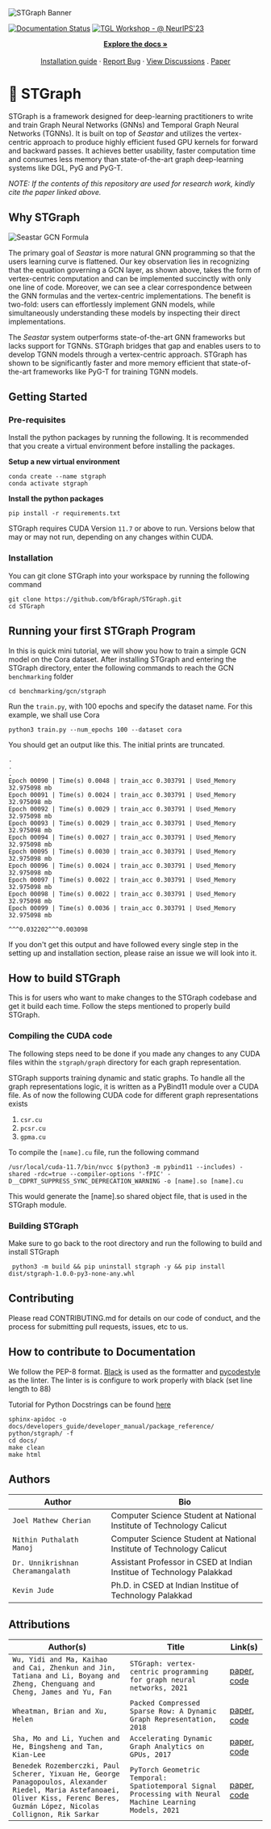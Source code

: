<picture>
  <source media="(prefers-color-scheme: dark)" srcset="https://github.com/bfGraph/STGraph/blob/main/assets/STGraph%20Banner%20%E2%80%93%20Dark.png?raw=true">
  <source media="(prefers-color-scheme: light)" srcset="https://github.com/bfGraph/STGraph/blob/main/assets/STGraph%20Banner%20New.png?raw=true">
  <img alt="STGraph Banner" src="https://github.com/bfGraph/STGraph/blob/main/assets/STGraph%20Banner%20New.png?raw=true">  
</picture>


[![Documentation Status](https://readthedocs.org/projects/stgraph/badge/?version=latest)](https://stgraph.readthedocs.io/en/latest/?badge=latest)
[![TGL Workshop - @ NeurIPS'23](https://img.shields.io/badge/TGL_Workshop-%40_NeurIPS'23-6d4a8f)](https://neurips.cc/virtual/2023/76335)

<div align="center">
  <p align="center">
    <a href="https://stgraph.readthedocs.io/en/latest/"><strong>Explore the docs »</strong></a>
    <br />
    <br />
    <a href="https://github.com/bfGraph/STGraph/blob/main/INSTALLATION.md">Installation guide</a>
    ·
    <a href="https://github.com/bfGraph/STGraph/issues">Report Bug</a>
    ·
    <a href="https://github.com/bfGraph/STGraph/discussions">View Discussions</a>
    .
    <a href="https://openreview.net/forum?id=8PRRNv81qB">Paper</a>
  </p>
</div>


# 🌟 STGraph

STGraph is a framework designed for deep-learning practitioners to write and train Graph Neural Networks (GNNs) and Temporal Graph Neural Networks (TGNNs). It is built on top of _Seastar_ and utilizes the vertex-centric approach to produce highly efficient fused GPU kernels for forward and backward passes. It achieves better usability, faster computation time and consumes less memory than state-of-the-art graph deep-learning systems like DGL, PyG and PyG-T.

_NOTE: If the contents of this repository are used for research work, kindly cite the paper linked above._

## Why STGraph

![Seastar GCN Formula](https://github.com/bfGraph/STGraph/blob/main/assets/Seastar%20GCN%20Formula.png?raw=true)



The primary goal of _Seastar_ is more natural GNN programming so that the users learning curve is flattened. Our key observation lies in recognizing that the equation governing a GCN layer, as shown above, takes the form of vertex-centric computation and can be implemented succinctly with only one line of code. Moreover, we can see a clear correspondence between the GNN formulas and the vertex-centric implementations. The benefit is two-fold: users can effortlessly implement GNN models, while simultaneously understanding these models by inspecting their direct implementations.

The _Seastar_ system outperforms state-of-the-art GNN frameworks but lacks support for TGNNs. STGraph bridges that gap and enables users to to develop TGNN models through a vertex-centric approach. STGraph has shown to be significantly faster and more memory efficient that state-of-the-art frameworks like PyG-T for training TGNN models.

## Getting Started

### Pre-requisites

Install the python packages by running the following. It is recommended that you create a virtual environment before installing the packages.

**Setup a new virtual environment**
```
conda create --name stgraph
conda activate stgraph
```

**Install the python packages**
```
pip install -r requirements.txt
```

STGraph requires CUDA Version `11.7` or above to run. Versions below that may or may not run, depending on any changes within CUDA.

### Installation

You can git clone STGraph into your workspace by running the following command

```
git clone https://github.com/bfGraph/STGraph.git
cd STGraph
```

## Running your first STGraph Program

In this is quick mini tutorial, we will show you how to train a simple GCN model on the Cora dataset. After installing STGraph and entering the STGraph directory, enter the following commands to reach the GCN `benchmarking` folder

```
cd benchmarking/gcn/stgraph
```

Run the `train.py`, with 100 epochs and specify the dataset name. For this example, we shall use Cora

```
python3 train.py --num_epochs 100 --dataset cora
```

You should get an output like this. The initial prints are truncated.

```
.
.
.
Epoch 00090 | Time(s) 0.0048 | train_acc 0.303791 | Used_Memory 32.975098 mb
Epoch 00091 | Time(s) 0.0024 | train_acc 0.303791 | Used_Memory 32.975098 mb
Epoch 00092 | Time(s) 0.0029 | train_acc 0.303791 | Used_Memory 32.975098 mb
Epoch 00093 | Time(s) 0.0029 | train_acc 0.303791 | Used_Memory 32.975098 mb
Epoch 00094 | Time(s) 0.0027 | train_acc 0.303791 | Used_Memory 32.975098 mb
Epoch 00095 | Time(s) 0.0030 | train_acc 0.303791 | Used_Memory 32.975098 mb
Epoch 00096 | Time(s) 0.0024 | train_acc 0.303791 | Used_Memory 32.975098 mb
Epoch 00097 | Time(s) 0.0022 | train_acc 0.303791 | Used_Memory 32.975098 mb
Epoch 00098 | Time(s) 0.0022 | train_acc 0.303791 | Used_Memory 32.975098 mb
Epoch 00099 | Time(s) 0.0036 | train_acc 0.303791 | Used_Memory 32.975098 mb

^^^0.032202^^^0.003098
```

If you don't get this output and have followed every single step in the setting up and installation section, please raise an issue we will look into it.

## How to build STGraph

This is for users who want to make changes to the STGraph codebase and get it build each time. Follow the steps mentioned to properly build STGraph.

### Compiling the CUDA code

The following steps need to be done if you made any changes to any CUDA files within the `stgraph/graph` directory for each graph representation.

STGraph supports training dynamic and static graphs. To handle all the graph representations logic, it is written as a PyBind11 module over a CUDA file. As of now the following CUDA code for different graph representations exists

1. `csr.cu`
2. `pcsr.cu`
3. `gpma.cu`

To compile the `[name].cu` file, run the following command

```
/usr/local/cuda-11.7/bin/nvcc $(python3 -m pybind11 --includes) -shared -rdc=true --compiler-options '-fPIC' -D__CDPRT_SUPPRESS_SYNC_DEPRECATION_WARNING -o [name].so [name].cu
```
This would generate the [name].so shared object file, that is used in the STGraph module. 

### Building STGraph

Make sure to go back to the root directory and run the following to build and install STGraph

```
 python3 -m build && pip uninstall stgraph -y && pip install dist/stgraph-1.0.0-py3-none-any.whl
```

## Contributing

Please read CONTRIBUTING.md for details on our code of conduct, and the process for submitting pull requests, issues, etc to us.

## How to contribute to Documentation

We follow the PEP-8 format. [Black](https://pypi.org/project/black/) is used as the formatter and [pycodestyle](https://pypi.org/project/pycodestyle/) as the linter. The linter is is configure to work properly with black (set line length to 88)

Tutorial for Python Docstrings can be found [here](https://sphinx-rtd-tutorial.readthedocs.io/en/latest/docstrings.html)

```
sphinx-apidoc -o docs/developers_guide/developer_manual/package_reference/ python/stgraph/ -f
cd docs/
make clean
make html
```
## Authors

| Author                            | Bio                                                                   |
| --------------------------------- | --------------------------------------------------------------------- |
| `Joel Mathew Cherian`             | Computer Science Student at National Institute of Technology Calicut  |
| `Nithin Puthalath Manoj`          | Computer Science Student at National Institute of Technology Calicut  |
| `Dr. Unnikrishnan Cheramangalath` | Assistant Professor in CSED at Indian Institue of Technology Palakkad |
| `Kevin Jude`                      | Ph.D. in CSED at Indian Institue of Technology Palakkad               |

## Attributions

| Author(s)                                                                                                                                                                         | Title                                                                                                    | Link(s)                                                                                                                          |
| --------------------------------------------------------------------------------------------------------------------------------------------------------------------------------- | -------------------------------------------------------------------------------------------------------- | -------------------------------------------------------------------------------------------------------------------------------- |
| `Wu, Yidi and Ma, Kaihao and Cai, Zhenkun and Jin, Tatiana and Li, Boyang and Zheng, Chenguang and Cheng, James and Yu, Fan`                                                      | `STGraph: vertex-centric programming for graph neural networks, 2021`                                    | [paper](https://doi.org/10.1145/3447786.3456247), [code](https://zenodo.org/record/4988602)                                      |
| `Wheatman, Brian and Xu, Helen`                                                                                                                                                   | `Packed Compressed Sparse Row: A Dynamic Graph Representation, 2018`                                     | [paper](https://ieeexplore.ieee.org/abstract/document/8547566), [code](https://github.com/wheatman/Packed-Compressed-Sparse-Row) |
| `Sha, Mo and Li, Yuchen and He, Bingsheng and Tan, Kian-Lee`                                                                                                                      | `Accelerating Dynamic Graph Analytics on GPUs, 2017`                                                     | [paper](http://www.vldb.org/pvldb/vol11/p107-sha.pdf), [code](https://github.com/desert0616/gpma_demo)                           |
| `Benedek Rozemberczki, Paul Scherer, Yixuan He, George Panagopoulos, Alexander Riedel, Maria Astefanoaei, Oliver Kiss, Ferenc Beres, Guzmán López, Nicolas Collignon, Rik Sarkar` | `PyTorch Geometric Temporal: Spatiotemporal Signal Processing with Neural Machine Learning Models, 2021` | [paper](https://arxiv.org/pdf/2104.07788.pdf), [code](https://github.com/benedekrozemberczki/pytorch_geometric_temporal)         |
